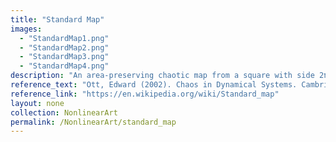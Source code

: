 ```yaml
---
title: "Standard Map"
images: 
  - "StandardMap1.png"
  - "StandardMap2.png"
  - "StandardMap3.png"
  - "StandardMap4.png"
description: "An area-preserving chaotic map from a square with side 2π onto itselt"
reference_text: "Ott, Edward (2002). Chaos in Dynamical Systems. Cambridge University Press New, York."
reference_link: "https://en.wikipedia.org/wiki/Standard_map"
layout: none
collection: NonlinearArt
permalink: /NonlinearArt/standard_map
---
```

